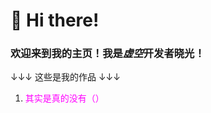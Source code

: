 <h1>👋 Hi there!</h1>
<h3>欢迎来到我的主页！我是<i>虚空</i>开发者晓光！</h3>
↓↓↓ 这些是我的作品 ↓↓↓

1. <font color=#FF00FF>其实是真的没有（）</font>
